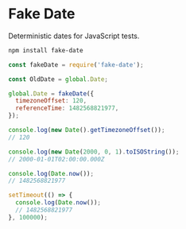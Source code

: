 # Fake Date

Deterministic dates for JavaScript tests.

```bash
npm install fake-date
```

```js
const fakeDate = require('fake-date');

const OldDate = global.Date;

global.Date = fakeDate({
  timezoneOffset: 120,
  referenceTime: 1482568821977,
});

console.log(new Date().getTimezoneOffset());
// 120

console.log(new Date(2000, 0, 1).toISOString());
// 2000-01-01T02:00:00.000Z

console.log(Date.now());
// 1482568821977

setTimeout(() => {
  console.log(Date.now());
  // 1482568821977
}, 100000);
```
